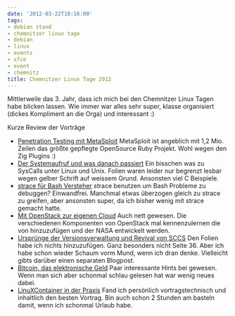 ```yaml
---
date: '2012-03-22T18:16:00'
tags:
- debian stand
- chemnitzer linux tage
- debian
- linux
- events
- xfce
- event
- chemnitz
title: Chemnitzer Linux Tage 2012
---
```


Mittlerweile das 3. Jahr, dass ich mich bei den Chemnitzer Linux Tagen habe
blicken lassen. Wie immer war alles sehr super, klasse organisiert (dickes
Kompliment an die Orga) und interessant :)

Kurze Review der Vorträge

* [Penetration Testing mit
  MetaSploit](http://chemnitzer.linux-tage.de/2012/vortraege/1022) MetaSploit
  ist angeblich mit 1,2 Mio. Zeilen das größte gepflegte OpenSource Ruby
  Projekt. Wohl wegen den Zig Plugins :)
* [Der Systemaufruf und was danach
  passiert](http://chemnitzer.linux-tage.de/2012/vortraege/1006) Ein bisschen
  was zu SysCalls unter Linux und Unix. Folien waren leider nur begrenzt
  lesbar wegen gelber Schrift auf weissem Grund. Ansonsten viel C Beispiele.
* [strace für Bash Versteher](http://chemnitzer.linux-tage.de/2012/vortraege/906) strace
  benutzen um Bash Probleme zu debuggen? Einwandfrei. Manchmal etwas
  überzogen gleich zu strace zu greifen, aber ansonsten super, da ich bisher
  wenig mit strace gemacht hatte.
* [Mit OpenStack zur eigenen Cloud](http://chemnitzer.linux-tage.de/2012/vortraege/974) Auch nett
  gewesen. Die verschiedenen Komponenten von OpenStack mal kennenzulernen die
  von hinzuzufügen und der NASA entwickelt werden.
* [Ursprünge der Versionsverwaltung und Revival von SCCS](http://chemnitzer.linux-tage.de/2012/vortraege/941) Den Folien habe
  ich nichts hinzuzufügen. Ganz besonders nicht Seite 36. Aber ich habe schon
  wieder Schaum vorm Mund, wenn ich dran denke. Vielleicht gibts darüber
  einen separaten Blogpost.
* [Bitcoin, das elektronische Geld](http://chemnitzer.linux-tage.de/2012/vortraege/1054) Paar
  interessante Hints bei gewesen. Wenn man sich aber schonmal schlau gelesen
  hat war wenig neues dabei.
* [LinuXContainer in der Praxis](http://chemnitzer.linux-tage.de/2012/vortraege/1035) Fand ich
  persönlich vortragstechnisch und inhaltlich den besten Vortrag. Bin auch
  schon 2 Stunden am basteln damit, wenn ich schonmal Urlaub habe.
